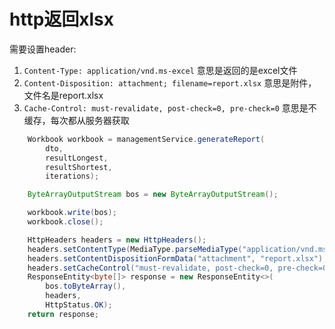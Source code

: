 # http返回xlsx

需要设置header:
1. `Content-Type: application/vnd.ms-excel` 意思是返回的是excel文件
2. `Content-Disposition: attachment; filename=report.xlsx` 意思是附件，文件名是report.xlsx
3. `Cache-Control: must-revalidate, post-check=0, pre-check=0` 意思是不缓存，每次都从服务器获取

```java
	Workbook workbook = managementService.generateReport(
        dto,
        resultLongest,
        resultShortest,
        iterations);

    ByteArrayOutputStream bos = new ByteArrayOutputStream();

    workbook.write(bos);
    workbook.close();

    HttpHeaders headers = new HttpHeaders();
    headers.setContentType(MediaType.parseMediaType("application/vnd.ms-excel"));
    headers.setContentDispositionFormData("attachment", "report.xlsx");
    headers.setCacheControl("must-revalidate, post-check=0, pre-check=0");
    ResponseEntity<byte[]> response = new ResponseEntity<>(
        bos.toByteArray(),
        headers,
        HttpStatus.OK);
    return response;
```